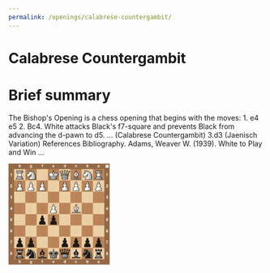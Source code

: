 ```yaml
---
permalink: /openings/calabrese-countergambit/
---
```

Calabrese Countergambit
=======================

# Brief summary


The Bishop's Opening is a chess opening that begins with the moves: 1. e4 e5 2. Bc4. White attacks Black's f7-square and prevents Black from advancing the d-pawn to d5. ... (Calabrese Countergambit) 3.d3 (Jaenisch Variation) References Bibliography. Adams, Weaver W. (1939). White to Play and Win ...

<img src="/img/Calabrese Countergambit.jpg" width="200"/>
